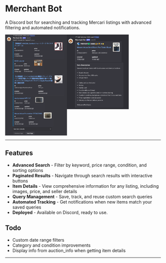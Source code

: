 # Merchant Bot

A Discord bot for searching and tracking Mercari listings with advanced filtering and automated notifications.

<div style="display: flex; align-items: start;">
    <img src="./assets/search.png" alt="Search Results" width="200">
    <img src="./assets/item-details.png" alt="Item Details" width="200">
</div>

---

## Features

- **Advanced Search** - Filter by keyword, price range, condition, and sorting options
- **Paginated Results** - Navigate through search results with interactive buttons
- **Item Details** - View comprehensive information for any listing, including images, price, and seller details
- **Query Management** - Save, track, and reuse custom search queries
- **Automated Tracking** - Get notifications when new items match your saved queries
- **Deployed** - Available on Discord, ready to use.

## Todo
- Custom date range filters
- Category and condition improvements
- Display info from auction_info when getting item details
---

